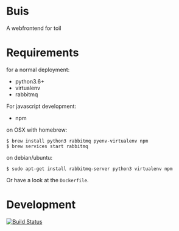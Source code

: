 Buis
====

A webfrontend for toil


Requirements
============

for a normal deployment:

 * python3.6+
 * virtualenv
 * rabbitmq
 
For javascript development:
 
 * npm
 

on OSX with homebrew:
```
$ brew install python3 rabbitmq pyenv-virtualenv npm
$ brew services start rabbitmq
```

on debian/ubuntu:
```
$ sudo apt-get install rabbitmq-server python3 virtualenv npm
```

Or have a look at the `Dockerfile`.

Development
===========

[![Build Status](https://travis-ci.org/gijzelaerr/buis.svg?branch=master)](https://travis-ci.org/gijzelaerr/buis)

